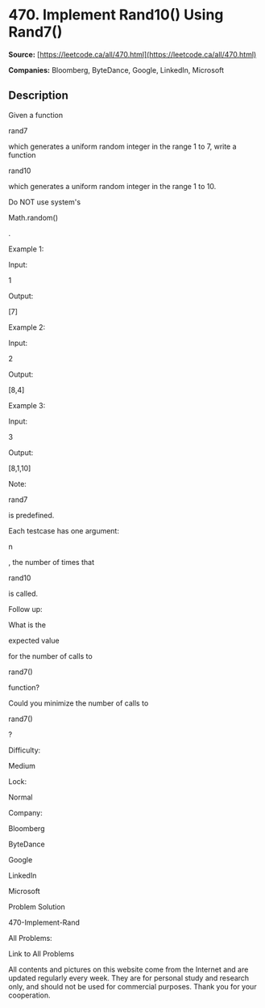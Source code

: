 # 470. Implement Rand10() Using Rand7()

**Source:** [https://leetcode.ca/all/470.html](https://leetcode.ca/all/470.html)

**Companies:** Bloomberg, ByteDance, Google, LinkedIn, Microsoft

## Description

Given a function

rand7

which generates a uniform random integer in the range 1
        to 7, write a function

rand10

which generates a uniform random integer in
        the range 1 to 10.

Do NOT use system's

Math.random()

.

Example 1:

Input:

1

Output:

[7]

Example 2:

Input:

2

Output:

[8,4]

Example 3:

Input:

3

Output:

[8,1,10]

Note:

rand7

is predefined.

Each testcase has one argument:

n

, the number of times
                        that

rand10

is called.

Follow up:

What is the

expected
                        value

for the number of calls to

rand7()

function?

Could you minimize the number of calls to

rand7()

?

Difficulty:

Medium

Lock:

Normal

Company:

Bloomberg

ByteDance

Google

LinkedIn

Microsoft

Problem Solution

470-Implement-Rand

All Problems:

Link to All Problems

All contents and pictures on this website come from the Internet and are updated regularly every week. They are for personal study and research only, and should not be used for commercial purposes. Thank you for your cooperation.


